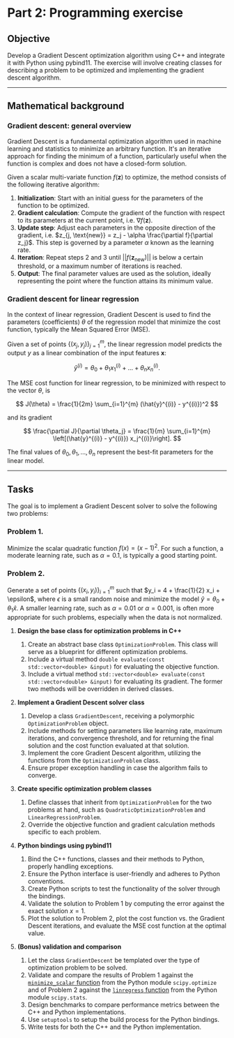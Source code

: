 # Part 2: Programming exercise

## Objective
Develop a Gradient Descent optimization algorithm using C++ and integrate it with Python using pybind11. The exercise will involve creating classes for describing a problem to be optimized and implementing the gradient descent algorithm.

---

## Mathematical background

### Gradient descent: general overview
Gradient Descent is a fundamental optimization algorithm used in machine learning and statistics to minimize an arbitrary function. It's an iterative approach for finding the minimum of a function, particularly useful when the function is complex and does not have a closed-form solution.

Given a scalar multi-variate function $f(\mathbf{z})$ to optimize, the method consists of the following iterative algorithm:

1. **Initialization**: Start with an initial guess for the parameters of the function to be optimized.
2. **Gradient calculation**: Compute the gradient of the function with respect to its parameters at the current point, i.e. $\nabla f(\mathbf{z})$.
3. **Update step**: Adjust each parameters in the opposite direction of the gradient, i.e. $z_{j, \text{new}} = z_j - \alpha \frac{\partial f}{\partial z_j}$. This step is governed by a parameter $\alpha$ known as the learning rate.
4. **Iteration**: Repeat steps 2 and 3 until $||f(\mathbf{z}_\text{new})||$ is below a certain threshold, or a maximum number of iterations is reached.
5. **Output**: The final parameter values are used as the solution, ideally representing the point where the function attains its minimum value.

### Gradient descent for linear regression
In the context of linear regression, Gradient Descent is used to find the parameters (coefficients) $\theta$ of the regression model that minimize the cost function, typically the Mean Squared Error (MSE).

Given a set of points $\{(x_j, y_j)\}_{j=1}^m$, the linear regression model predicts the output $y$ as a linear combination of the input features $\mathbf{x}$:

$$
\hat{y}^{(i)} = \theta_0 + \theta_1 x_1^{(i)} + \dots + \theta_n x_n^{(i)}.
$$

The MSE cost function for linear regression, to be minimized with respect to the vector $\theta$, is

$$
J(\theta) = \frac{1}{2m} \sum_{i=1}^{m} (\hat{y}^{(i)} - y^{(i)})^2
$$

and its gradient

$$
\frac{\partial J}{\partial \theta_j} = \frac{1}{m} \sum_{i=1}^{m} \left[(\hat{y}^{(i)} - y^{(i)}) x_j^{(i)}\right].
$$

The final values of $\theta_0, \theta_1, \dots, \theta_n$ represent the best-fit parameters for the linear model.

---

## Tasks
The goal is to implement a Gradient Descent solver to solve the following two problems:

### Problem 1.
Minimize the scalar quadratic function $f(x)=(x-1)^2$. For such a function, a moderate learning rate, such as $\alpha = 0.1$, is typically a good starting point.

### Problem 2.
Generate a set of points $\{(x_i, y_i)\}_{i=1}^m$ such that $y_i = 4 + \frac{1}{2} x_i + \epsilon$, where $\epsilon$ is a small random noise and minimize the model $\hat{y} = \theta_0 + \theta_1 \hat{x}$. A smaller learning rate, such as $\alpha = 0.01$ or $\alpha = 0.001$, is often more appropriate for such problems, especially when the data is not normalized.

1. **Design the base class for optimization problems in C++**
   1. Create an abstract base class `OptimizationProblem`. This class will serve as a blueprint for different optimization problems.
   2. Include a virtual method `double evaluate(const std::vector<double> &input)` for evaluating the objective function.
   3. Include a virtual method `std::vector<double> evaluate(const std::vector<double> &input)` for evaluating its gradient. The former two methods will be overridden in derived classes.

2. **Implement a Gradient Descent solver class**
   1. Develop a class `GradientDescent`, receiving a polymorphic `OptimizationProblem` object.
   2. Include methods for setting parameters like learning rate, maximum iterations, and convergence threshold, and for returning the final solution and the cost function evaluated at that solution.
   3. Implement the core Gradient Descent algorithm, utilizing the functions from the `OptimizationProblem` class.
   4. Ensure proper exception handling in case the algorithm fails to converge.

3. **Create specific optimization problem classes**
   1. Define classes that inherit from `OptimizationProblem` for the two problems at hand, such as `QuadraticOptimizationProblem` and `LinearRegressionProblem`.
   2. Override the objective function and gradient calculation methods specific to each problem.

4. **Python bindings using pybind11**
   1. Bind the C++ functions, classes and their methods to Python, properly handling exceptions.
   2. Ensure the Python interface is user-friendly and adheres to Python conventions.
   3. Create Python scripts to test the functionality of the solver through the bindings.
   4. Validate the solution to Problem 1 by computing the error against the exact solution $x = 1$.
   5. Plot the solution to Problem 2, plot the cost function vs. the Gradient Descent iterations, and evaluate the MSE cost function at the optimal value.

4. **(Bonus) validation and comparison**
   1. Let the class `GradientDescent` be templated over the type of optimization problem to be solved.
   2. Validate and compare the results of Problem 1 against the [`minimize_scalar` function](https://docs.scipy.org/doc/scipy/reference/generated/scipy.optimize.minimize_scalar.html) from the Python module `scipy.optimize` and of Problem 2 against the [`linregress` function](https://docs.scipy.org/doc/scipy/reference/generated/scipy.stats.linregress.html) from the Python module `scipy.stats`.
   3. Design benchmarks to compare performance metrics between the C++ and Python implementations.
   4. Use `setuptools` to setup the build process for the Python bindings.
   5. Write tests for both the C++ and the Python implementation.
